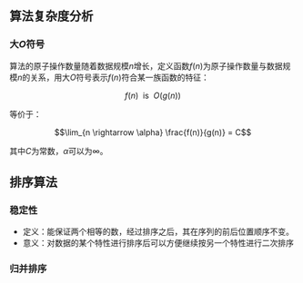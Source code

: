 ## 算法复杂度分析
### 大$O$符号

算法的原子操作数量随着数据规模$n$增长，定义函数$f(n)$为原子操作数量与数据规模$n$的关系，用大$O$符号表示$f(n)$符合某一族函数的特征：

$$f(n) \ \ \text{is} \ \ O(g(n))$$

等价于：

$$\lim_{n \rightarrow \alpha} \frac{f(n)}{g(n)} = C$$

其中$C$为常数，$\alpha$可以为$\infty。$

## 排序算法

### 稳定性

- 定义：能保证两个相等的数，经过排序之后，其在序列的前后位置顺序不变。
- 意义：对数据的某个特性进行排序后可以方便继续按另一个特性进行二次排序

### 归并排序